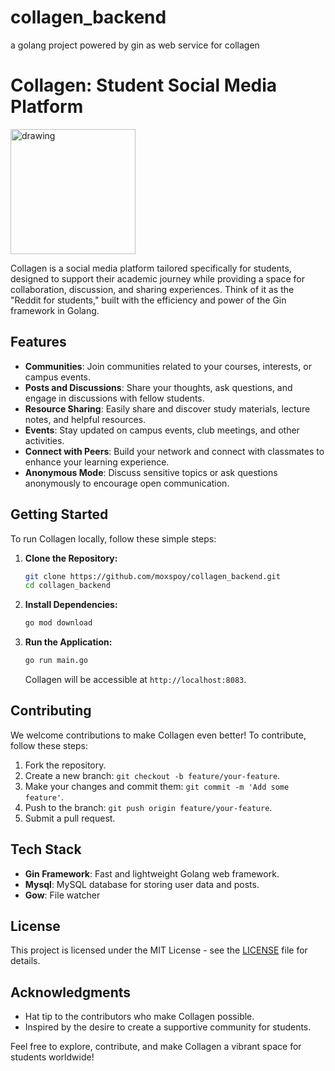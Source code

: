 # collagen_backend
a golang project powered by gin as web service for collagen

# Collagen: Student Social Media Platform

<img src="https://iconape.com/wp-content/png_logo_vector/gopher.png" alt="drawing" width="200"/>

Collagen is a social media platform tailored specifically for students, designed to support their academic journey while providing a space for collaboration, discussion, and sharing experiences. Think of it as the "Reddit for students," built with the efficiency and power of the Gin framework in Golang.

## Features

- **Communities**: Join communities related to your courses, interests, or campus events.
- **Posts and Discussions**: Share your thoughts, ask questions, and engage in discussions with fellow students.
- **Resource Sharing**: Easily share and discover study materials, lecture notes, and helpful resources.
- **Events**: Stay updated on campus events, club meetings, and other activities.
- **Connect with Peers**: Build your network and connect with classmates to enhance your learning experience.
- **Anonymous Mode**: Discuss sensitive topics or ask questions anonymously to encourage open communication.

## Getting Started

To run Collagen locally, follow these simple steps:

1. **Clone the Repository:**
   ```bash
   git clone https://github.com/moxspoy/collagen_backend.git
   cd collagen_backend
   ```

2. **Install Dependencies:**
   ```bash
   go mod download
   ```

3. **Run the Application:**
   ```bash
   go run main.go
   ```

   Collagen will be accessible at `http://localhost:8083`.

## Contributing

We welcome contributions to make Collagen even better! To contribute, follow these steps:

1. Fork the repository.
2. Create a new branch: `git checkout -b feature/your-feature`.
3. Make your changes and commit them: `git commit -m 'Add some feature'`.
4. Push to the branch: `git push origin feature/your-feature`.
5. Submit a pull request.

## Tech Stack

- **Gin Framework**: Fast and lightweight Golang web framework.
- **Mysql**: MySQL database for storing user data and posts.
- **Gow**: File watcher

## License

This project is licensed under the MIT License - see the [LICENSE](LICENSE) file for details.

## Acknowledgments

- Hat tip to the contributors who make Collagen possible.
- Inspired by the desire to create a supportive community for students.

Feel free to explore, contribute, and make Collagen a vibrant space for students worldwide!
